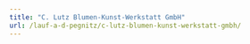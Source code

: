 ```yaml
---
title: "C. Lutz Blumen-Kunst-Werkstatt GmbH"
url: /lauf-a-d-pegnitz/c-lutz-blumen-kunst-werkstatt-gmbh/
---
```

